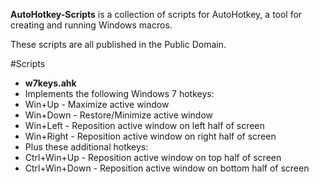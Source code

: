 <b>AutoHotkey-Scripts</b> is a collection of scripts for AutoHotkey, a tool for creating and running Windows macros.

These scripts are all published in the Public Domain.

#Scripts
* <b>w7keys.ahk</b>
 * Implements the following Windows 7 hotkeys:
  * Win+Up - Maximize active window
  * Win+Down - Restore/Minimize active window
  * Win+Left - Reposition active window on left half of screen
  * Win+Right - Reposition active window on right half of screen
 * Plus these additional hotkeys:
  * Ctrl+Win+Up - Reposition active window on top half of screen
  * Ctrl+Win+Down - Reposition active window on bottom half of screen
